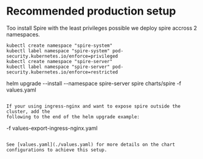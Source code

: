# Recommended production setup

Too install Spire with the least privileges possible we deploy spire accross 2 namespaces.

```shell
kubectl create namespace "spire-system"
kubectl label namespace "spire-system" pod-security.kubernetes.io/enforce=privileged
kubectl create namespace "spire-server"
kubectl label namespace "spire-server" pod-security.kubernetes.io/enforce=restricted

```
helm upgrade --install --namespace spire-server spire charts/spire -f values.yaml
```

If your using ingress-nginx and want to expose spire outside the cluster, add the
following to the end of the helm upgrade example:
```
-f values-export-ingress-nginx.yaml
```

See [values.yaml](./values.yaml) for more details on the chart configurations to achieve this setup.
